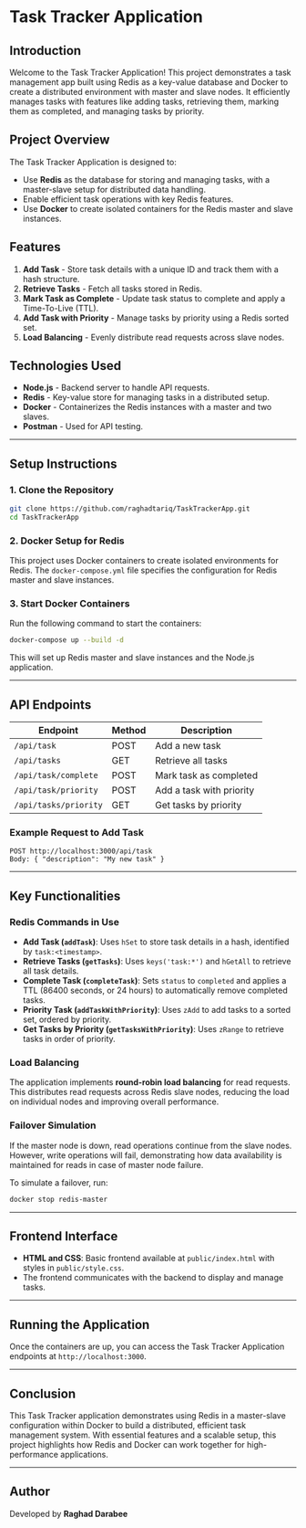 
# Task Tracker Application

## Introduction

Welcome to the Task Tracker Application! This project demonstrates a task management app built using Redis as a key-value database and Docker to create a distributed environment with master and slave nodes. It efficiently manages tasks with features like adding tasks, retrieving them, marking them as completed, and managing tasks by priority.

## Project Overview

The Task Tracker Application is designed to:
- Use **Redis** as the database for storing and managing tasks, with a master-slave setup for distributed data handling.
- Enable efficient task operations with key Redis features.
- Use **Docker** to create isolated containers for the Redis master and slave instances.

## Features

1. **Add Task** - Store task details with a unique ID and track them with a hash structure.
2. **Retrieve Tasks** - Fetch all tasks stored in Redis.
3. **Mark Task as Complete** - Update task status to complete and apply a Time-To-Live (TTL).
4. **Add Task with Priority** - Manage tasks by priority using a Redis sorted set.
5. **Load Balancing** - Evenly distribute read requests across slave nodes.

## Technologies Used

- **Node.js** - Backend server to handle API requests.
- **Redis** - Key-value store for managing tasks in a distributed setup.
- **Docker** - Containerizes the Redis instances with a master and two slaves.
- **Postman** - Used for API testing.

---

## Setup Instructions

### 1. Clone the Repository

```bash
git clone https://github.com/raghadtariq/TaskTrackerApp.git
cd TaskTrackerApp
```

### 2. Docker Setup for Redis

This project uses Docker containers to create isolated environments for Redis. The `docker-compose.yml` file specifies the configuration for Redis master and slave instances.

### 3. Start Docker Containers

Run the following command to start the containers:

```bash
docker-compose up --build -d
```

This will set up Redis master and slave instances and the Node.js application.

---

## API Endpoints

| Endpoint                                  | Method | Description               |
|-------------------------------------------|--------|---------------------------|
| `/api/task`                               | POST   | Add a new task            |
| `/api/tasks`                              | GET    | Retrieve all tasks        |
| `/api/task/complete`                      | POST   | Mark task as completed    |
| `/api/task/priority`                      | POST   | Add a task with priority  |
| `/api/tasks/priority`                     | GET    | Get tasks by priority     |

### Example Request to Add Task

```http
POST http://localhost:3000/api/task
Body: { "description": "My new task" }
```

---

## Key Functionalities

### Redis Commands in Use

- **Add Task (`addTask`)**: Uses `hSet` to store task details in a hash, identified by `task:<timestamp>`.
- **Retrieve Tasks (`getTasks`)**: Uses `keys('task:*')` and `hGetAll` to retrieve all task details.
- **Complete Task (`completeTask`)**: Sets `status` to `completed` and applies a TTL (86400 seconds, or 24 hours) to automatically remove completed tasks.
- **Priority Task (`addTaskWithPriority`)**: Uses `zAdd` to add tasks to a sorted set, ordered by priority.
- **Get Tasks by Priority (`getTasksWithPriority`)**: Uses `zRange` to retrieve tasks in order of priority.

### Load Balancing

The application implements **round-robin load balancing** for read requests. This distributes read requests across Redis slave nodes, reducing the load on individual nodes and improving overall performance.

### Failover Simulation

If the master node is down, read operations continue from the slave nodes. However, write operations will fail, demonstrating how data availability is maintained for reads in case of master node failure.

To simulate a failover, run:

```bash
docker stop redis-master
```

---


## Frontend Interface

- **HTML and CSS**: Basic frontend available at `public/index.html` with styles in `public/style.css`.
- The frontend communicates with the backend to display and manage tasks.

---

## Running the Application

Once the containers are up, you can access the Task Tracker Application endpoints at `http://localhost:3000`.

---

## Conclusion

This Task Tracker application demonstrates using Redis in a master-slave configuration within Docker to build a distributed, efficient task management system. With essential features and a scalable setup, this project highlights how Redis and Docker can work together for high-performance applications.

---

## Author

Developed by **Raghad Darabee**

